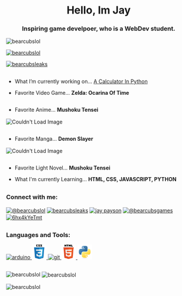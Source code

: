 <h1 align="center">Hello, Im Jay</h1>
<h3 align="center">Inspiring game develpoer, who is a WebDev student.</h3>

<p align="left"> <img src="https://komarev.com/ghpvc/?username=bearcubslol&label=Profile%20views&color=0e75b6&style=flat" alt="bearcubslol" /> </p>

<p align="left"> <a href="https://github.com/ryo-ma/github-profile-trophy"><img src="https://github-profile-trophy.vercel.app/?username=bearcubslol" alt="bearcubslol" /></a> </p>

<p align="left"> <a href="https://twitter.com/bearcubsleaks" target="blank"><img src="https://img.shields.io/twitter/follow/bearcubsleaks?logo=twitter&style=for-the-badge" alt="bearcubsleaks" /></a> </p>

##

- What I’m currently working on... [A Calculator In Python](https://github.com/BearCubsLOL/calculator.git)

- Favorite Video Game... **Zelda: Ocarina Of Time**

##

- Favorite Anime... **Mushoku Tensei**
<img align="center" src="https://m.media-amazon.com/images/I/71dgua0cSiL.jpg" alt="Couldn't Load Image" height="216" width="325.6"/>

##

- Favorite Manga... **Demon Slayer**
<img align="center" src="https://m.media-amazon.com/images/I/81ZNkhqRvVL._AC_UF1000,1000_QL80_.jpg" alt="Couldn't Load Image" height="250" width="133.4"/>

##

- Favorite Light Novel... **Mushoku Tensei**

- What I'm currently Learning... **HTML, CSS, JAVASCRIPT, PYTHON**

##

<h3 align="left">Connect with me:</h3>
<p align="left">
<a href="https://codepen.io/@bearcubslol" target="blank"><img align="center" src="https://raw.githubusercontent.com/rahuldkjain/github-profile-readme-generator/master/src/images/icons/Social/codepen.svg" alt="@bearcubslol" height="30" width="40" /></a>
<a href="https://twitter.com/bearcubsleaks" target="blank"><img align="center" src="https://raw.githubusercontent.com/rahuldkjain/github-profile-readme-generator/master/src/images/icons/Social/twitter.svg" alt="bearcubsleaks" height="30" width="40" /></a>
<a href="https://fb.com/jay payson" target="blank"><img align="center" src="https://raw.githubusercontent.com/rahuldkjain/github-profile-readme-generator/master/src/images/icons/Social/facebook.svg" alt="jay payson" height="30" width="40" /></a>
<a href="https://www.youtube.com/c/@bearcubsgames" target="blank"><img align="center" src="https://raw.githubusercontent.com/rahuldkjain/github-profile-readme-generator/master/src/images/icons/Social/youtube.svg" alt="@bearcubsgames" height="30" width="40" /></a>
<a href="https://discord.gg/6hx4kYeTmt" target="blank"><img align="center" src="https://raw.githubusercontent.com/rahuldkjain/github-profile-readme-generator/master/src/images/icons/Social/discord.svg" alt="6hx4kYeTmt" height="30" width="40" /></a>
</p>

##

<h3 align="left">Languages and Tools:</h3>
<p align="left"> <a href="https://www.arduino.cc/" target="_blank" rel="noreferrer"> <img src="https://cdn.worldvectorlogo.com/logos/arduino-1.svg" alt="arduino" width="40" height="40"/> </a> <a href="https://www.w3schools.com/css/" target="_blank" rel="noreferrer"> <img src="https://raw.githubusercontent.com/devicons/devicon/master/icons/css3/css3-original-wordmark.svg" alt="css3" width="40" height="40"/> </a> <a href="https://git-scm.com/" target="_blank" rel="noreferrer"> <img src="https://www.vectorlogo.zone/logos/git-scm/git-scm-icon.svg" alt="git" width="40" height="40"/> </a> <a href="https://www.w3.org/html/" target="_blank" rel="noreferrer"> <img src="https://raw.githubusercontent.com/devicons/devicon/master/icons/html5/html5-original-wordmark.svg" alt="html5" width="40" height="40"/> </a>  <a href="https://www.python.org" target="_blank" rel="noreferrer"> <img src="https://raw.githubusercontent.com/devicons/devicon/master/icons/python/python-original.svg" alt="python" width="40" height="40"/> </a> </p>

##


<p><img align="left" src="https://github-readme-stats.vercel.app/api/top-langs?username=bearcubslol&show_icons=true&locale=en&layout=compact" alt="bearcubslol" /></p>

<p>&nbsp;<img align="center" src="https://github-readme-stats.vercel.app/api?username=bearcubslol&show_icons=true&locale=en" alt="bearcubslol" /></p>

<p><img align="center" src="https://github-readme-streak-stats.herokuapp.com/?user=bearcubslol&" alt="bearcubslol" /></p>

